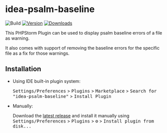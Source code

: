# idea-psalm-baseline

![Build](https://github.com/martin3398/idea-psalm-baseline/workflows/Build/badge.svg)
[![Version](https://img.shields.io/jetbrains/plugin/v/19857.svg)](https://plugins.jetbrains.com/plugin/19857)
[![Downloads](https://img.shields.io/jetbrains/plugin/d/19857.svg)](https://plugins.jetbrains.com/plugin/19857)


<!-- Plugin description -->
This PHPStorm Plugin can be used to display psalm baseline errors of a file as warning.

It also comes with support of removing the baseline errors for the specific file as a fix for those warnings.
<!-- Plugin description end -->

## Installation

- Using IDE built-in plugin system:

  <kbd>Settings/Preferences</kbd> > <kbd>Plugins</kbd> > <kbd>Marketplace</kbd> > <kbd>Search for "idea-psalm-baseline"</kbd> >
  <kbd>Install Plugin</kbd>

- Manually:

  Download the [latest release](https://github.com/martin3398/idea-psalm-baseline/releases/latest) and install it manually using
  <kbd>Settings/Preferences</kbd> > <kbd>Plugins</kbd> > <kbd>⚙️</kbd> > <kbd>Install plugin from disk...</kbd>
